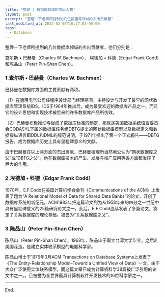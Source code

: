 ```yaml
---
title: "整理 | 数据库领域的杰出人物"
layout: post
excerpt: "整理一下老师所提到的几位数据库领域的杰出贡献者"
last_modified_at: 2012-02-05T10:27:01-05:00
tags:
  - Database
---
```


整理一下老师所提到的几位数据库领域的杰出贡献者，他们分别是：

查尔斯 • 巴赫曼（Charles W. Bachman）、 埃德加 • 科德（Edgar Frank Codd）和陈品山（Peter Pin-Shan Chen）。

### 1.查尔斯 • 巴赫曼（Charles W. Bachman）

巴赫曼在数据库方面的主要贡献有两项。

（1）在通用电气公司任程序设计部门经理期间，主持设计与开发了最早的网状数据库管理系统IDS。IDS于1964年推出后，成为最受欢迎的数据库产品之一，而且它的设计思想和实现技术被后来的许多数据库产品所仿效。

（2）巴赫曼积极推动与促成了数据库标准的制定，那就是美国数据系统语言委员会CODASYL下属的数据库任务组DBTG提出的网状数据库模型以及数据定义和数据操纵语言即DDL和DML的规范说明，于1971年推出了第一个正式报告——DBTG报告，成为数据库历史上具有里程碑意义的文献。

由于巴赫曼在以上两方面的杰出贡献，巴赫曼被理所当然地公认为“网状数据库之父”或“DBTG之父”。他在数据库技术的产生、发展与推广应用等各方面都发挥了巨大的作用。

### 2.埃德加 • 科德（Edgar Frank Codd）

1970年，E.F.Codd在美国计算机学会会刊《Communications of the ACM》上发表了题为“A Relational Model of Data for Shared Data Banks”的论文，开创了数据库系统的新纪元。ACM1983年把这篇论文列为从1958年来的四分之一世纪中具有里程碑意义的25篇研究论文之一。此后，E.F.Codd连续发表了多篇论文，奠定了关系数据库的理论基础，被誉为“关系数据库之父”。

### 3.陈品山（Peter Pin-Shan Chen）

陈品山（Peter Pin-Shan Chen），1968年，陈品山于国立台湾大学毕业，之后赴美国深造。是建立实体联系模型的电脑科学家。

陈品山博士于1976年3月ACM Transactions on Database Systems上发表了《The Entity-Relationship Model–Toward a Unified View of Data》一文。由于大众广泛使用实体联系模型，而这篇文章已成为计算机科学38篇被广泛引用的论文中之一。。且被誉为全世界最具计算机软件开发技术的16位科学家之一。

------

End.